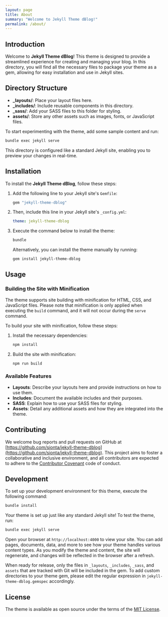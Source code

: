 ```yaml
---
layout: page
title: About
summary: "Welcome to Jekyll Theme dBlog!"
permalink: /about/
---
```


## Introduction

Welcome to **Jekyll Theme dBlog**! This theme is designed to provide a streamlined experience for creating and managing your blog. In this directory, you will find all the necessary files to package your theme as a gem, allowing for easy installation and use in Jekyll sites.

## Directory Structure

- **_layouts/**: Place your layout files here.
- **_includes/**: Include reusable components in this directory.
- **_sass/**: Add your SASS files to this folder for styling.
- **assets/**: Store any other assets such as images, fonts, or JavaScript files.

To start experimenting with the theme, add some sample content and run:

```bash
bundle exec jekyll serve
```

This directory is configured like a standard Jekyll site, enabling you to preview your changes in real-time.

## Installation

To install the **Jekyll Theme dBlog**, follow these steps:

1. Add the following line to your Jekyll site's `Gemfile`:

   ```ruby
   gem "jekyll-theme-dblog"
   ```

2. Then, include this line in your Jekyll site's `_config.yml`:

   ```yaml
   theme: jekyll-theme-dblog
   ```

3. Execute the command below to install the theme:

   ```bash
   bundle
   ```

   Alternatively, you can install the theme manually by running:

   ```bash
   gem install jekyll-theme-dblog
   ```

## Usage

### Building the Site with Minification

The theme supports site building with minification for HTML, CSS, and JavaScript files. Please note that minification is only applied when executing the `build` command, and it will not occur during the `serve` command.

To build your site with minification, follow these steps:

1. Install the necessary dependencies:

   ```bash
   npm install
   ```

2. Build the site with minification:

   ```bash
   npm run build
   ```

### Available Features

* **Layouts**: Describe your layouts here and provide instructions on how to use them.
* **Includes**: Document the available includes and their purposes.
* **SASS**: Explain how to use your SASS files for styling.
* **Assets**: Detail any additional assets and how they are integrated into the theme.

## Contributing

We welcome bug reports and pull requests on GitHub at [https://github.com/sionta/jekyll-theme-dblog](https://github.com/sionta/jekyll-theme-dblog). This project aims to foster a collaborative and inclusive environment, and all contributors are expected to adhere to the [Contributor Covenant](https://www.contributor-covenant.org/) code of conduct.

## Development

To set up your development environment for this theme, execute the following command:

```bash
bundle install
```

Your theme is set up just like any standard Jekyll site! To test the theme, run:

```bash
bundle exec jekyll serve
```

Open your browser at `http://localhost:4000` to view your site. You can add pages, documents, data, and more to see how your theme handles various content types. As you modify the theme and content, the site will regenerate, and changes will be reflected in the browser after a refresh.

When ready for release, only the files in `_layouts`, `_includes`, `_sass`, and `assets` that are tracked with Git will be included in the gem. To add custom directories to your theme gem, please edit the regular expression in `jekyll-theme-dblog.gemspec` accordingly.

## License

The theme is available as open source under the terms of the [MIT License](https://opensource.org/licenses/MIT).
